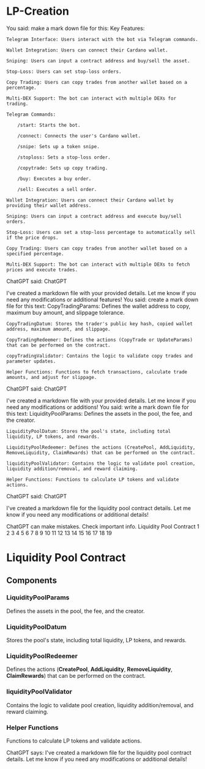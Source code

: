 # LP-Creation

You said:
make a mark down file for this:
Key Features:

    Telegram Interface: Users interact with the bot via Telegram commands.

    Wallet Integration: Users can connect their Cardano wallet.

    Sniping: Users can input a contract address and buy/sell the asset.

    Stop-Loss: Users can set stop-loss orders.

    Copy Trading: Users can copy trades from another wallet based on a percentage.

    Multi-DEX Support: The bot can interact with multiple DEXs for trading.

    Telegram Commands:

        /start: Starts the bot.

        /connect: Connects the user's Cardano wallet.

        /snipe: Sets up a token snipe.

        /stoploss: Sets a stop-loss order.

        /copytrade: Sets up copy trading.

        /buy: Executes a buy order.

        /sell: Executes a sell order.

    Wallet Integration: Users can connect their Cardano wallet by providing their wallet address.

    Sniping: Users can input a contract address and execute buy/sell orders.

    Stop-Loss: Users can set a stop-loss percentage to automatically sell if the price drops.

    Copy Trading: Users can copy trades from another wallet based on a specified percentage.

    Multi-DEX Support: The bot can interact with multiple DEXs to fetch prices and execute trades.
ChatGPT said:
ChatGPT

I've created a markdown file with your provided details. Let me know if you need any modifications or additional features!
You said:
create a mark down file for this text:
    CopyTradingParams: Defines the wallet address to copy, maximum buy amount, and slippage tolerance.

    CopyTradingDatum: Stores the trader's public key hash, copied wallet address, maximum amount, and slippage.

    CopyTradingRedeemer: Defines the actions (CopyTrade or UpdateParams) that can be performed on the contract.

    copyTradingValidator: Contains the logic to validate copy trades and parameter updates.

    Helper Functions: Functions to fetch transactions, calculate trade amounts, and adjust for slippage.
ChatGPT said:
ChatGPT

I've created a markdown file with your provided details. Let me know if you need any modifications or additions!
You said:
write a mark down file for this text:
    LiquidityPoolParams: Defines the assets in the pool, the fee, and the creator.

    LiquidityPoolDatum: Stores the pool's state, including total liquidity, LP tokens, and rewards.

    LiquidityPoolRedeemer: Defines the actions (CreatePool, AddLiquidity, RemoveLiquidity, ClaimRewards) that can be performed on the contract.

    liquidityPoolValidator: Contains the logic to validate pool creation, liquidity addition/removal, and reward claiming.

    Helper Functions: Functions to calculate LP tokens and validate actions.
ChatGPT said:
ChatGPT

I've created a markdown file for the liquidity pool contract details. Let me know if you need any modifications or additional details!


ChatGPT can make mistakes. Check important info.
Liquidity Pool Contract
1
2
3
4
5
6
7
8
9
10
11
12
13
14
15
16
17
18
19
# Liquidity Pool Contract

## Components

### LiquidityPoolParams
Defines the assets in the pool, the fee, and the creator.

### LiquidityPoolDatum
Stores the pool's state, including total liquidity, LP tokens, and rewards.

### LiquidityPoolRedeemer
Defines the actions (**CreatePool**, **AddLiquidity**, **RemoveLiquidity**, **ClaimRewards**) that can be performed on the contract.

### liquidityPoolValidator
Contains the logic to validate pool creation, liquidity addition/removal, and reward claiming.

### Helper Functions
Functions to calculate LP tokens and validate actions.

ChatGPT says: I've created a markdown file for the liquidity pool contract details. Let me know if you need any modifications or additional details!
